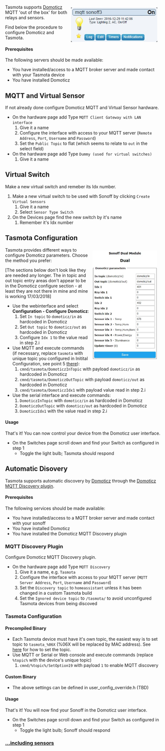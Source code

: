 
<img alt="Domoticz" src="_media/logo/domoticz2.jpg" style="margin:10px;float:right;width:20em"> </img>
Tasmota supports [Domoticz](http://www.domoticz.com/) MQTT 'out of the box' for both relays and sensors.

Find below the procedure to configure Domoticz and Tasmota.

#### Prerequisites
The following servers should be made available:

- You have installed/access to a MQTT broker server and made contact with your Tasmota device
- You have installed Domoticz

## MQTT and Virtual Sensor
If not already done configure Domoticz MQTT and Virtual Sensor hardware.

- On the hardware page add Type `MQTT Client Gateway with LAN interface`
    1. Give it a name
    2. Configure the interface with access to your MQTT server (`Remote Address`, `Port`, `Username` and `Password`)
    3. Set the `Public Topic` to flat (which seems to relate to `out` in the select field)
- On the hardware page add Type `Dummy (used for virtual switches)`
    1. Give it a name

## Virtual Switch
Make a new virtual switch and remeber its Idx number.

1. Make a new virtual switch to be used with Sonoff by clicking `Create Virtual Sensors`
    1. Give it a name
    2. Select `Sensor Type Switch`
2. On the Devices page find the new switch by it's name
    1. Remember it's Idx number

## Tasmota Configuration
<img alt="Domoticz" src="_media/logo/domoticz3.jpg" style="margin:10px;float:right;width:15em"> </img>
Tasmota provides different ways to configure Domoticz parameters. Choose the method you prefer:

[The sections below don't look like they are needed any longer. The in topic and out topic entry areas don't appear to be in the Domoticz configure section - at least they are not there in mine and mine is working 17/03/2018]

- Use the webinterface and select **Configuration - Configure Domoticz**:
    1. Set `In topic` to `domoticz/in` as hardcoded in Domoticz
    2. Set `Out topic` to `domoticz/out` as hardcoded in Domoticz
    3. Configure `Idx 1` to the value read in step 2.i
- Use MQTT and execute commands (if necessary, replace `tasmota` with unique topic you configured in Initital Configuration, see point 5 [there](Getting-Started.md#initial-configuration)):
    1. `cmnd/tasmota/DomoticzInTopic` with payload `domoticz/in` as hardcoded in Domoticz
    2. `cmnd/tasmota/DomoticzOutTopic` with payload `domoticz/out` as hardcoded in Domoticz
    3. `cmnd/tasmota/DomoticzIdx1` with payload value read in step 2.i
- Use the serial interface and execute commands:
    1. `DomoticzInTopic` with `domoticz/in` as hardcoded in Domoticz
    2. `DomoticzOutTopic` with `domoticz/out` as hardcoded in Domoticz
    3. `DomoticzIdx1` with the value read in step 2.i

#### Usage    
That's it! You can now control your device from the Domoticz user interface.

- On the Switches page scroll down and find your Switch as configured in step 1
    - Toggle the light bulb; Tasmota should respond

## Automatic Disovery

Tasmota supports automatic discovery by [Domoticz](http://www.domoticz.com/) through the [Domoticz MQTT Discovery plugin](https://github.com/emontnemery/domoticz_mqtt_discovery).

#### Prerequisites
The following services should be made available:

- You have installed/access to a MQTT broker server and made contact with your sonoff
- You have installed Domoticz
- You have installed the Domoticz MQTT Discovery plugin

### MQTT Discovery Plugin
Configure Domoticz MQTT Discovery plugin.

- On the hardware page add Type `MQTT Discovery`
    1. Give it a name, e.g. `Tasmota`
    2. Configure the interface with access to your MQTT server (`MQTT Server Address`, `Port`, `Username` and `Password`)
    3. Set the `Discovery topic` to `homeassistant` unless it has been changed in a custom Tasmota build
    4. Set the `Ignored device topic` to `/tasmota/` to avoid unconfigured Tasmota devices from being discoved

### Tasmota Configuration
#### Precompiled Binary
- Each Tasmota device must have it's own topic, the easiest way is to set topic to `tasmota_%06X` (%06X will be replaced by MAC address). See [here](Getting-Started.md) for how to set the topic.
- Use MQTT or Serial or Web console and execute commands (replace `%topic%` with the device's unique topic)
    1. `cmnd/%topic%/SetOption19` with payload `1` to enable MQTT discovery

#### Custom Binary
- The above settings can be defined in user_config_override.h (TBD)

#### Usage    
That's it! You will now find your Sonoff in the Domoticz user interface.

- On the Switches page scroll down and find your Switch as configured in step 1
    - Toggle the light bulb; Sonoff should respond

### [...including sensors](https://github.com/joba-1/Tasmoticz)
